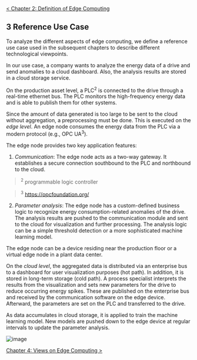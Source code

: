 [< Chapter 2: Definition of Edge Computing](02_Definition_of_Edge_Computing.md)

## 3 Reference Use Case
To analyze the different aspects of edge computing, we define a reference use case used in the subsequent chapters to describe different technological viewpoints.

In our use case, a company wants to analyze the energy data of a drive and send anomalies to a cloud dashboard. Also, the analysis results are stored in a cloud storage service.

On the production asset level, a PLC<sup>2</sup> is connected to the drive through a real-time ethernet bus. The PLC monitors the high-frequency energy data and is able to publish them for other systems.

Since the amount of data generated is too large to be sent to the cloud without aggregation, a preprocessing must be done. This is executed on the _edge level_. An edge node consumes the energy data from the PLC via a modern protocol (e.g., OPC UA<sup>3</sup>).

The edge node provides two key application features:

1. _Communication_: The edge node acts as a two-way gateway. It establishes a secure connection southbound to the PLC and northbound to the cloud.

> <sup>2</sup> programmable logic controller

> <sup>3</sup> https://opcfoundation.org/

2. _Parameter analysis_: The edge node has a custom-defined business logic to recognize energy consumption-related anomalies of the drive. The analysis results are pushed to the communication module and sent to the cloud for visualization and further processing. The analysis logic can be a simple threshold detection or a more sophisticated machine learning model.

The edge node can be a device residing near the production floor or a virtual edge node in a plant data center.

On the _cloud level_, the aggregated data is distributed via an enterprise bus to a dashboard for user visualization purposes (hot path). In addition, it is stored in long-term storage (cold path). A process specialist interprets the results from the visualization and sets new parameters for the drive to reduce occurring energy spikes. These are published on the enterprise bus and received by the communication software on the edge device. Afterward, the parameters are set on the PLC and transferred to the drive.

As data accumulates in cloud storage, it is applied to train the machine learning model. New models are pushed down to the edge device at regular intervals to update the parameter analysis.

![image](https://user-images.githubusercontent.com/3258579/123733518-8711b500-d850-11eb-9f4c-b4c5c407b4c4.png)

[Chapter 4: Views on Edge Computing >](04_Views_on_Edge_Computing.md)